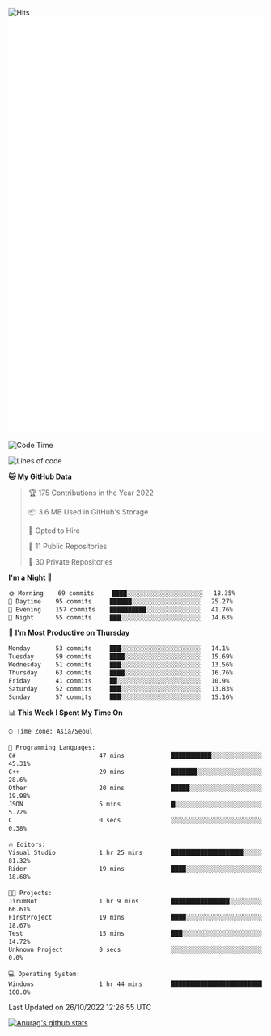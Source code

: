![Hits](https://hits.seeyoufarm.com/api/count/incr/badge.svg?url=https%3A%2F%2Fgithub.com%2Fkokose1234&count_bg=%2379C83D&title_bg=%23555555&icon=apple.svg&icon_color=%23E7E7E7&title=hits&edge_flat=false)
<br/>
![Metrics](https://github.com/kokose1234/kokose1234/blob/main/github-metrics.svg)

<!--START_SECTION:waka-->
![Code Time](http://img.shields.io/badge/Code%20Time-703%20hrs%2020%20mins-blue)

![Lines of code](https://img.shields.io/badge/From%20Hello%20World%20I%27ve%20Written-902%20Thousand%20lines%20of%20code-blue)

**🐱 My GitHub Data** 

> 🏆 175 Contributions in the Year 2022
 > 
> 📦 3.6 MB Used in GitHub's Storage 
 > 
> 💼 Opted to Hire
 > 
> 📜 11 Public Repositories 
 > 
> 🔑 30 Private Repositories  
 > 
**I'm a Night 🦉** 

```text
🌞 Morning    69 commits     ████░░░░░░░░░░░░░░░░░░░░░   18.35% 
🌆 Daytime    95 commits     ██████░░░░░░░░░░░░░░░░░░░   25.27% 
🌃 Evening    157 commits    ██████████░░░░░░░░░░░░░░░   41.76% 
🌙 Night      55 commits     ███░░░░░░░░░░░░░░░░░░░░░░   14.63%

```
📅 **I'm Most Productive on Thursday** 

```text
Monday       53 commits     ███░░░░░░░░░░░░░░░░░░░░░░   14.1% 
Tuesday      59 commits     ████░░░░░░░░░░░░░░░░░░░░░   15.69% 
Wednesday    51 commits     ███░░░░░░░░░░░░░░░░░░░░░░   13.56% 
Thursday     63 commits     ████░░░░░░░░░░░░░░░░░░░░░   16.76% 
Friday       41 commits     ██░░░░░░░░░░░░░░░░░░░░░░░   10.9% 
Saturday     52 commits     ███░░░░░░░░░░░░░░░░░░░░░░   13.83% 
Sunday       57 commits     ███░░░░░░░░░░░░░░░░░░░░░░   15.16%

```


📊 **This Week I Spent My Time On** 

```text
⌚︎ Time Zone: Asia/Seoul

💬 Programming Languages: 
C#                       47 mins             ███████████░░░░░░░░░░░░░░   45.31% 
C++                      29 mins             ███████░░░░░░░░░░░░░░░░░░   28.6% 
Other                    20 mins             █████░░░░░░░░░░░░░░░░░░░░   19.98% 
JSON                     5 mins              █░░░░░░░░░░░░░░░░░░░░░░░░   5.72% 
C                        0 secs              ░░░░░░░░░░░░░░░░░░░░░░░░░   0.38%

🔥 Editors: 
Visual Studio            1 hr 25 mins        ████████████████████░░░░░   81.32% 
Rider                    19 mins             ████░░░░░░░░░░░░░░░░░░░░░   18.68%

🐱‍💻 Projects: 
JirumBot                 1 hr 9 mins         ████████████████░░░░░░░░░   66.61% 
FirstProject             19 mins             ████░░░░░░░░░░░░░░░░░░░░░   18.67% 
Test                     15 mins             ███░░░░░░░░░░░░░░░░░░░░░░   14.72% 
Unknown Project          0 secs              ░░░░░░░░░░░░░░░░░░░░░░░░░   0.0%

💻 Operating System: 
Windows                  1 hr 44 mins        █████████████████████████   100.0%

```


 Last Updated on 26/10/2022 12:26:55 UTC
<!--END_SECTION:waka-->

[![Anurag's github stats](https://github-readme-stats.vercel.app/api?username=kokose1234&theme=dracula)](https://github.com/anuraghazra/github-readme-stats)



	
